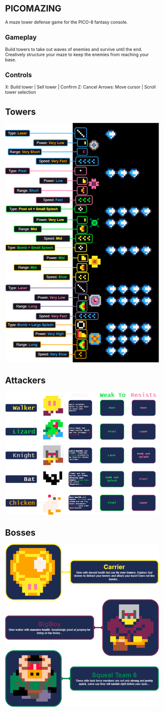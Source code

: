 # PICOMAZING
A maze tower defense game for the PICO-8 fantasy console.

## Gameplay
Build towers to take out waves of enemies and survive until the end. Creatively structure your maze to keep the enemies from reaching your base.

## Controls
X: Build tower | Sell tower | Confirm
Z: Cancel
Arrows: Move cursor | Scroll tower selection

# Towers
![tower info](https://github.com/Gaveno/pico-mazing/blob/main/info/TowerInfo.drawio.png?raw=true)

# Attackers
![attacker info](https://github.com/Gaveno/pico-mazing/blob/main/info/UnitInfo.drawio.png?raw=true)

# Bosses
![bosses info](https://github.com/Gaveno/pico-mazing/blob/main/info/Bosses.drawio.png?raw=true)